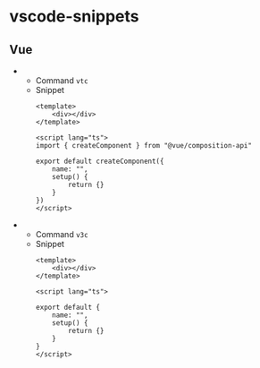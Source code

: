 # vscode-snippets

## Vue
- 
  - Command `vtc`
  - Snippet
    ```vue
    <template>
        <div></div>
    </template>

    <script lang="ts">
    import { createComponent } from "@vue/composition-api"

    export default createComponent({
        name: "",
        setup() {
            return {}
        }
    })
    </script>
    ```
- 
  - Command `v3c`
  - Snippet
    ```vue
    <template>
        <div></div>
    </template>

    <script lang="ts">

    export default {
        name: "",
        setup() {
            return {}
        }
    }
    </script> 
    ```
